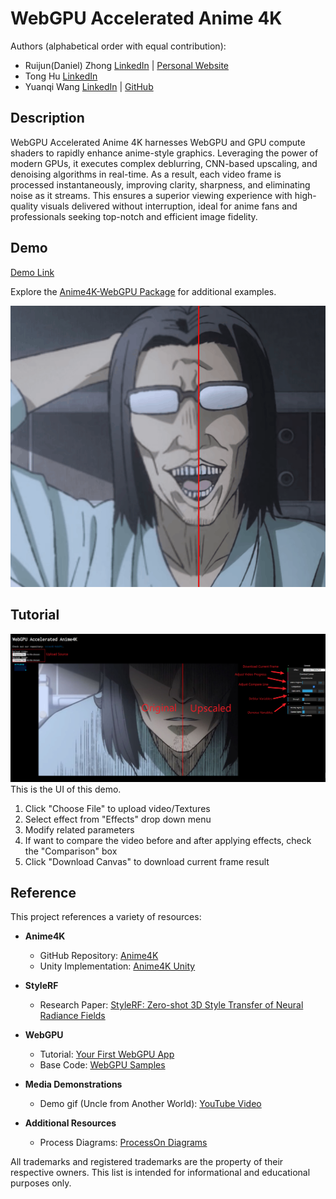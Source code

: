 # WebGPU Accelerated Anime 4K

Authors (alphabetical order with equal contribution):
* Ruijun(Daniel) Zhong [LinkedIn](https://www.linkedin.com/in/daniel-z-73158b152/) | [Personal Website](https://www.danielzhongportfolio.com/)
* Tong Hu  [LinkedIn](https://www.linkedin.com/in/tong-hu-5819a122a/) 
* Yuanqi Wang [LinkedIn](https://www.linkedin.com/in/yuanqi-wang-414b26106/) | [GitHub](https://github.com/plasmas)

## Description
WebGPU Accelerated Anime 4K harnesses WebGPU and GPU compute shaders to rapidly enhance anime-style graphics. Leveraging the power of modern GPUs, it executes complex deblurring, CNN-based upscaling, and denoising algorithms in real-time. As a result, each video frame is processed instantaneously, improving clarity, sharpness, and eliminating noise as it streams. This ensures a superior viewing experience with high-quality visuals delivered without interruption, ideal for anime fans and professionals seeking top-notch and efficient image fidelity.

## Demo
[Demo Link](https://anime4k-webgpu-demo.fly.dev/)  

Explore the [Anime4K-WebGPU Package](https://github.com/Anime4KWebBoost/Anime4K-WebGPU)  for additional examples.

<img src="Demo/Demo.gif" width="800px">

## Tutorial
<img src="Demo/UI.png" width="800px">
This is the UI of this demo. 

1. Click "Choose File" to upload video/Textures
2. Select effect from "Effects" drop down menu
3. Modify related parameters
4. If want to compare the video before and after applying effects, check the "Comparison" box
5. Click "Download Canvas" to download current frame result



## Reference
This project references a variety of resources:

- **Anime4K**
  - GitHub Repository: [Anime4K](https://github.com/bloc97/Anime4K)
  - Unity Implementation: [Anime4K Unity](https://github.com/keijiro/UnityAnime4K)

- **StyleRF**
  - Research Paper: [StyleRF: Zero-shot 3D Style Transfer of Neural Radiance Fields](https://arxiv.org/pdf/2303.10598.pdf)

- **WebGPU**
  - Tutorial: [Your First WebGPU App](https://codelabs.developers.google.com/your-first-webgpu-app#0)
  - Base Code: [WebGPU Samples](https://github.com/webgpu/webgpu-samples)

- **Media Demonstrations**
  - Demo gif (Uncle from Another World): [YouTube Video](https://www.youtube.com/watch?v=UcePA8oFwe8)

- **Additional Resources**
  - Process Diagrams: [ProcessOn Diagrams](https://www.processon.com/diagrams)

All trademarks and registered trademarks are the property of their respective owners. This list is intended for informational and educational purposes only.
